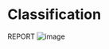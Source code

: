 # Classification

REPORT
![image](https://user-images.githubusercontent.com/69357065/215286319-84049fce-4bd2-44f1-af24-e84c01faca1e.png)
